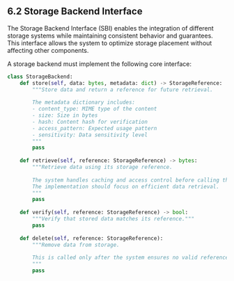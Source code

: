 ## 6.2 Storage Backend Interface

The Storage Backend Interface (SBI) enables the integration of different storage systems while maintaining consistent behavior and guarantees. This interface allows the system to optimize storage placement without affecting other components.

A storage backend must implement the following core interface:

```python
class StorageBackend:
    def store(self, data: bytes, metadata: dict) -> StorageReference:
        """Store data and return a reference for future retrieval.
        
        The metadata dictionary includes:
        - content_type: MIME type of the content
        - size: Size in bytes
        - hash: Content hash for verification
        - access_pattern: Expected usage pattern
        - sensitivity: Data sensitivity level
        """
        pass
    
    def retrieve(self, reference: StorageReference) -> bytes:
        """Retrieve data using its storage reference.
        
        The system handles caching and access control before calling this method.
        The implementation should focus on efficient data retrieval.
        """
        pass
    
    def verify(self, reference: StorageReference) -> bool:
        """Verify that stored data matches its reference."""
        pass
    
    def delete(self, reference: StorageReference):
        """Remove data from storage.
        
        This is called only after the system ensures no valid references exist.
        """
        pass
```